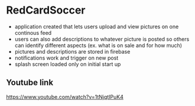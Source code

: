 # RedCardSoccer
- application created that lets users upload and view pictures on one continous feed
- users can also add descriptions to whatever picture is posted so others can identify different aspects (ex. what is on sale and for how much)
- pictures and descriptions are stored in firebase 
- notifications work and trigger on new post
- splash screen loaded only on initial start up 
## Youtube link
https://www.youtube.com/watch?v=1tNjqtIPuK4
